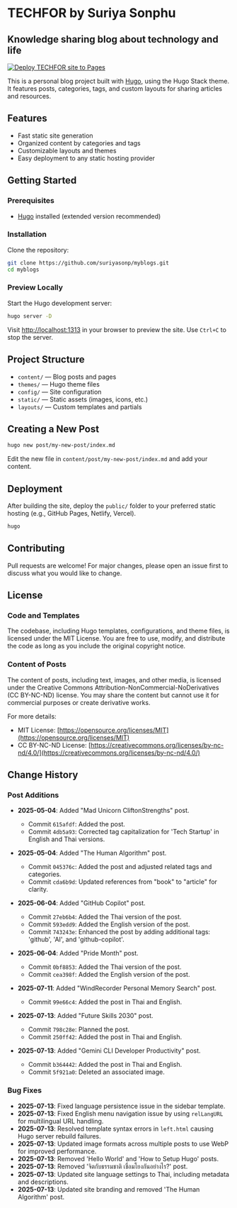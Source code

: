 # TECHFOR by Suriya Sonphu
## Knowledge sharing blog about technology and life 
[![Deploy TECHFOR site to Pages](https://github.com/suriyasonp/myblogs/actions/workflows/gh-pages.yml/badge.svg?branch=main)](https://github.com/suriyasonp/myblogs/actions/workflows/gh-pages.yml)

This is a personal blog project built with [Hugo](https://gohugo.io/), using the Hugo Stack theme. It features posts, categories, tags, and custom layouts for sharing articles and resources.

## Features

- Fast static site generation
- Organized content by categories and tags
- Customizable layouts and themes
- Easy deployment to any static hosting provider

## Getting Started

### Prerequisites

- [Hugo](https://gohugo.io/getting-started/installing/) installed (extended version recommended)

### Installation

Clone the repository:

```bash
git clone https://github.com/suriyasonp/myblogs.git
cd myblogs
```

### Preview Locally

Start the Hugo development server:

```bash
hugo server -D
```

Visit [http://localhost:1313](http://localhost:1313) in your browser to preview the site. Use `Ctrl+C` to stop the server.

## Project Structure

- `content/` — Blog posts and pages
- `themes/` — Hugo theme files
- `config/` — Site configuration
- `static/` — Static assets (images, icons, etc.)
- `layouts/` — Custom templates and partials

## Creating a New Post

```bash
hugo new post/my-new-post/index.md
```

Edit the new file in `content/post/my-new-post/index.md` and add your content.

## Deployment

After building the site, deploy the `public/` folder to your preferred static hosting (e.g., GitHub Pages, Netlify, Vercel).

```bash
hugo
```

## Contributing

Pull requests are welcome! For major changes, please open an issue first to discuss what you would like to change.

## License

### Code and Templates
The codebase, including Hugo templates, configurations, and theme files, is licensed under the MIT License. You are free to use, modify, and distribute the code as long as you include the original copyright notice.

### Content of Posts
The content of posts, including text, images, and other media, is licensed under the Creative Commons Attribution-NonCommercial-NoDerivatives (CC BY-NC-ND) license. You may share the content but cannot use it for commercial purposes or create derivative works.

For more details:
- MIT License: [https://opensource.org/licenses/MIT](https://opensource.org/licenses/MIT)
- CC BY-NC-ND License: [https://creativecommons.org/licenses/by-nc-nd/4.0/](https://creativecommons.org/licenses/by-nc-nd/4.0/)

## Change History

### Post Additions

- **2025-05-04**: Added "Mad Unicorn CliftonStrengths" post.
  - Commit `615afdf`: Added the post.
  - Commit `4db5a93`: Corrected tag capitalization for 'Tech Startup' in English and Thai versions.

- **2025-05-04**: Added "The Human Algorithm" post.
  - Commit `045376c`: Added the post and adjusted related tags and categories.
  - Commit `cda6b9d`: Updated references from "book" to "article" for clarity.

- **2025-06-04**: Added "GitHub Copilot" post.
  - Commit `27eb6b4`: Added the Thai version of the post.
  - Commit `593edd9`: Added the English version of the post.
  - Commit `743243e`: Enhanced the post by adding additional tags: 'github', 'AI', and 'github-copilot'.

- **2025-06-04**: Added "Pride Month" post.
  - Commit `0bf8853`: Added the Thai version of the post.
  - Commit `cea398f`: Added the English version of the post.

- **2025-07-11**: Added "WindRecorder Personal Memory Search" post.
  - Commit `99e66c4`: Added the post in Thai and English.

- **2025-07-13**: Added "Future Skills 2030" post.
  - Commit `798c28e`: Planned the post.
  - Commit `250ff42`: Added the post in Thai and English.

- **2025-07-13**: Added "Gemini CLI Developer Productivity" post.
  - Commit `b364442`: Added the post in Thai and English.
  - Commit `5f921a0`: Deleted an associated image.

### Bug Fixes

- **2025-07-13**: Fixed language persistence issue in the sidebar template.
- **2025-07-13**: Fixed English menu navigation issue by using `relLangURL` for multilingual URL handling.
- **2025-07-13**: Resolved template syntax errors in `left.html` causing Hugo server rebuild failures.
- **2025-07-13**: Updated image formats across multiple posts to use WebP for improved performance.
- **2025-07-13**: Removed 'Hello World' and 'How to Setup Hugo' posts.
- **2025-07-13**: Removed 'จิตกับธรรมชาติ เชื่อมโยงกันอย่างไร?' post.
- **2025-07-13**: Updated site language settings to Thai, including metadata and descriptions.
- **2025-07-13**: Updated site branding and removed 'The Human Algorithm' post.
